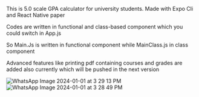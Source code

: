 This is 5.0 scale GPA calculator for university students.
Made with Expo Cli and React Native paper

Codes are written in functional and class-based component which you could switch in App.js

So Main.Js is written in functional component while MainClass.js in class component

Advanced features like printing pdf containing courses and grades are added also currently which will be pushed in the next version


![WhatsApp Image 2024-01-01 at 3 29 13 PM](https://github.com/HARRIFIED/gpaCalculator/assets/84249407/87852962-dfe7-4de1-9c45-5470b51e0382)
![WhatsApp Image 2024-01-01 at 3 28 49 PM](https://github.com/HARRIFIED/gpaCalculator/assets/84249407/2431d081-82a7-4613-a036-5826de2735c0)

